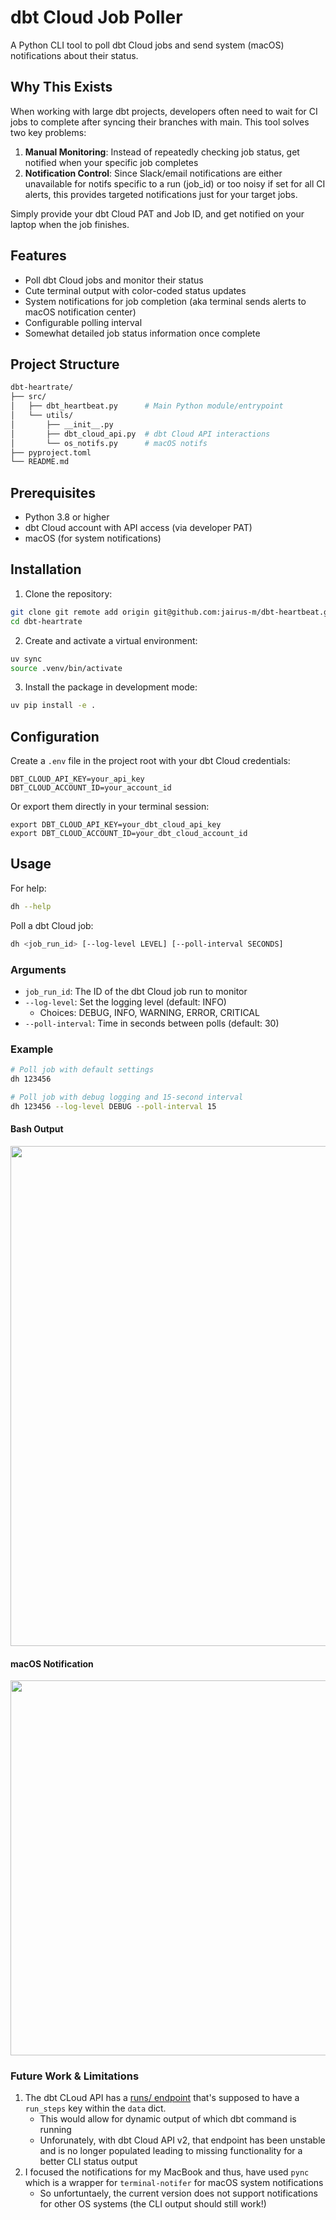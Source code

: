 # dbt Cloud Job Poller

A Python CLI tool to poll dbt Cloud jobs and send system (macOS) notifications about their status.

## Why This Exists

When working with large dbt projects, developers often need to wait for CI jobs to complete after syncing their branches with main. This tool solves two key problems:

1. **Manual Monitoring**: Instead of repeatedly checking job status, get notified when your specific job completes
2. **Notification Control**: Since Slack/email notifications are either unavailable for notifs specific to a run (job_id) or too noisy if set for all CI alerts, this provides targeted notifications just for your target jobs.

Simply provide your dbt Cloud PAT and Job ID, and get notified on your laptop when the job finishes.

## Features

- Poll dbt Cloud jobs and monitor their status
- Cute terminal output with color-coded status updates 
- System notifications for job completion (aka terminal sends alerts to macOS notification center)
- Configurable polling interval
- Somewhat detailed job status information once complete

## Project Structure

```bash
dbt-heartrate/
├── src/
│   ├── dbt_heartbeat.py      # Main Python module/entrypoint
│   └── utils/
│       ├── __init__.py
│       ├── dbt_cloud_api.py  # dbt Cloud API interactions
│       └── os_notifs.py      # macOS notifs
├── pyproject.toml
└── README.md
```

## Prerequisites

- Python 3.8 or higher
- dbt Cloud account with API access (via developer PAT)
- macOS (for system notifications)

## Installation

1. Clone the repository:
```bash
git clone git remote add origin git@github.com:jairus-m/dbt-heartbeat.git
cd dbt-heartrate
```

2. Create and activate a virtual environment:
```bash
uv sync
source .venv/bin/activate
```

3. Install the package in development mode:
```bash
uv pip install -e .
```

## Configuration

Create a `.env` file in the project root with your dbt Cloud credentials:
```
DBT_CLOUD_API_KEY=your_api_key
DBT_CLOUD_ACCOUNT_ID=your_account_id
```
Or export them directly in your terminal session:
```
export DBT_CLOUD_API_KEY=your_dbt_cloud_api_key
export DBT_CLOUD_ACCOUNT_ID=your_dbt_cloud_account_id
```

## Usage

For help:
```bash
dh --help
```

Poll a dbt Cloud job:
```bash
dh <job_run_id> [--log-level LEVEL] [--poll-interval SECONDS]
```

### Arguments

- `job_run_id`: The ID of the dbt Cloud job run to monitor
- `--log-level`: Set the logging level (default: INFO)
  - Choices: DEBUG, INFO, WARNING, ERROR, CRITICAL
- `--poll-interval`: Time in seconds between polls (default: 30)

### Example

```bash
# Poll job with default settings
dh 123456

# Poll job with debug logging and 15-second interval
dh 123456 --log-level DEBUG --poll-interval 15
```

#### Bash Output

<img src="images/Screenshot 2025-05-15 at 7.47.02 AM.png" width="800">

#### macOS Notification

<img src="images/Screenshot 2025-05-15 at 7.28.22 AM.png" width="600">

### Future Work & Limitations
1. The dbt CLoud API has a [runs/ endpoint](https://docs.getdbt.com/dbt-cloud/api-v2#/operations/List%20Runs) that's supposed to have a `run_steps` key within the `data` dict.
    - This would allow for dynamic output of which dbt command is running
    - Unforunately, with dbt Cloud API v2, that endpoint has been unstable and is no longer populated leading to missing functionality for a better CLI status output
2. I focused the notifications for my MacBook and thus, have used `pync` which is a wrapper for `terminal-notifer` for macOS system notifications
    - So unfortuntaely, the current version does not support notifications for other OS systems (the CLI output should still work!)